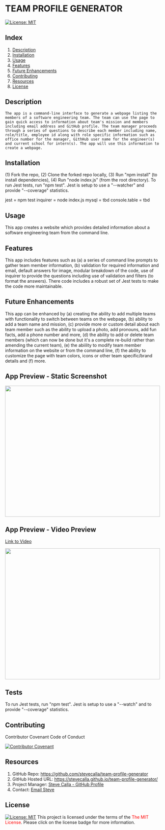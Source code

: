 # TEAM PROFILE GENERATOR 
[![License:  MIT](https://img.shields.io/badge/License-MIT-yellow.svg)](https://opensource.org/licenses/MIT)

## Index

1. [Description](#description)
2. [Installation](#installation)
3. [Usage](#usage)
4. [Features](#features)
5. [Future Enhancements](#future-enhancements)
6. [Contributing](#contributing)
7. [Resources](#resources)
8. [License](#license)

## Description

```
The app is a command-line interface to generate a webpage listing the members of a software engineering team. The team can use the page to gain quick access to information about team's mission and members including email address and GitHub profile. The team manager proceeds through a series of questions to describe each member including name, role/title, employee id along with role specific information such as office number for the manager, GithHub user name for the engineer(s) and current school for intern(s). The app will use this information to create a webpage. 
```

## Installation

(1) Fork the repo, (2) Clone the forked repo locally, (3) Run "npm install" (to install dependencies), (4) Run "node index.js" (from the root directory). To run Jest tests, run "npm test". Jest is setup to use a "--watcher" and provide "--coverage" statistics.

jest = npm test
inquirer = node index.js
mysql = tbd
console.table = tbd

## Usage

This app creates a website which provides detailed information about a software engineering team from the command line.

## Features

This app includes features such as (a) a series of command line prompts to gather team member information, (b) validation for required information and email, default answers for image, modular breakdown of the code, use of inquirer to provide the questions including use of validation and filters (to format the answers). There code includes a robust set of Jest tests to make the code more maintainable.
<!-- 
1. TBD
2. TBD
3. TBD
-->
## Future Enhancements

This app can be enhanced by (a) creating the ability to add multiple teams with functionality to switch between teams on the webpage, (b) ability to add a team name and mission, (c) provide more or custom detail about each team member such as the ability to upload a photo, add pronouns, add fun facts, add a phone number and more, (d) the ability to add or delete team members (which can now be done but it's a complete re-build rather than amending the current team), (e) the abiility to modify team member information on the website or from the command line, (f) the ability to customize the page with team colors, icons or other team specific/brand details and (f) more.
<!-- 
1. TBD
2. TBD
3. TBD
-->

## App Preview - Static Screenshot

<img alt="" src="./dist/images/webpage-static-image.png" width="100%" height="425"/>


## App Preview - Video Preview 
[Link to Video](https://www.youtube.com/watch?v=_hr9SKZC5Rc&feature=youtu.be)

<img alt="" src="./dist/images/app-video-demo.gif" width="100%" height="425"/>

## Tests

To run Jest tests, run "npm test". Jest is setup to use a "--watch" and to provide "--coverage" statistics.

## Contributing

Contributor Covenant Code of Conduct

[![Contributor Covenant](https://img.shields.io/badge/Contributor%20Covenant-2.1-4baaaa.svg)](https://www.contributor-covenant.org/version/2/1/code_of_conduct/code_of_conduct.md)

<!-- DELETE THIS SECTION FOR THE FINAL README. For more information on example contribution guidelines please see the links below.

1. Contributor Convent: [Information](https://www.contributor-covenant.org/)
2. Contributor Covenant Code of Conduct: [Markdown File](hhttps://www.contributor-covenant.org/version/2/1/code_of_conduct/code_of_conduct.md)
-->

## Resources

1. GitHub Repo: <https://github.com/stevecalla/team-profile-generator>
2. GitHub Hosted URL: <https://stevecalla.github.io/team-profile-generator/>
3. Project Manager: [Steve Calla - GitHub Profile](https://github.com/stevecalla)
4. Contact: [Email Steve](mailto:callasteven@gmail.com)

## License 

[![License:  MIT](https://img.shields.io/badge/License-MIT-yellow.svg)](https://opensource.org/licenses/MIT)
This project is licensed under the terms of the <span style="color:red">The MIT License</span>. Please click on the license badge for more information.

<!-- DELETE THIS SECTION FOR THE FINAL README. Per Github, you are under no obligation to choose a license. However, without a license, the default copyright laws apply, meaning that you retain all rights to your source code and no one may reproduce, distribute, or create derivative works from your work. If you're creating an open source project, we strongly encourage you to include an open source license. The Open Source Guide provides additional guidance on choosing the correct license for your project. SEE THE FOLLOWING LINKS FOR MORE INFORMATION:

1. GitHub: [Licensing a repository](https://docs.github.com/en/repositories/managing-your-repositorys-settings-and-features/customizing-your-repository/licensing-a-repository)
2. Open Source Guide: [To Choose A License](https://choosealicense.com/)
-->

<!-- OTHER SECTIONS IF YOU LIKE
## Technologies

1. HTML
2. CSS
3. JavaScript
4. GitHub (website hosting and source code management)
5. TBD
6. TBD

### 3rd Party Application Programming Interfaces

1. [TBD](https://TBD)
2. [TBD](https://TBD)
3. [TBD](https://TBD)

### Dependencies

1. [VS Code Live Server](https://ritwickdey.github.io/vscode-live-server/)

## Collaborators

1. FIRST & LAST NAME: [Github LINK](https://github.com/<Github user name>/)
2. FIRST & LAST NAME: [Github LINK](https://github.com/<Github user name>/)
3. FIRST & LAST NAME: [Github LINK](https://github.com/<Github user name>/)

## Resources

1. GitHub Repo: <https://github.com/tbd/tbd>
2. GitHub Hosted URL: <https://tbd.tbd.com/tbd>
-->
